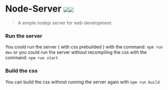 # Node-Server <a href="#"><img align="center" src="https://svg-labels-dark.herokuapp.com/svg?text=In%20Development%20/%20Unstable&bgcolor=800080&dimtheme=true" /><img align="center" src="https://svg-labels-dark.herokuapp.com/tests?user=BenCinn&repo=Node-Server&dimtheme=true" /></a>

> A simple nodejs server for web development.

### Run the server

You could run the server ( with css prebuilded ) with the command: `npm run dev`
or you could run the server without recompiling the css with the command: `npm run start`

### Build the css

You can build the css without running the server again with `npm run build`
